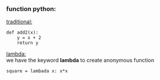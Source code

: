 <h3 id="function-python">function python:</h3>
<p><u>traditional:</u></p>
<pre><code>def add2(x):
    y = x + 2
    return y
</code></pre>
<p><u>lambda:</u><br>
we have the keyword <strong>lambda</strong> to create anonymous function</p>
<pre><code>square = lambada x: x*x
</code></pre>

